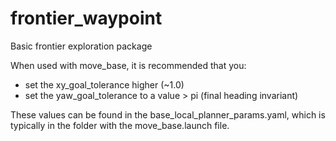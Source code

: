 # frontier_waypoint
Basic frontier exploration package

When used with move_base, it is recommended that you:
  - set the xy_goal_tolerance higher (~1.0)
  - set the yaw_goal_tolerance to a value > pi (final heading invariant)

These values can be found in the base_local_planner_params.yaml, which is typically in the folder with the move_base.launch file.
